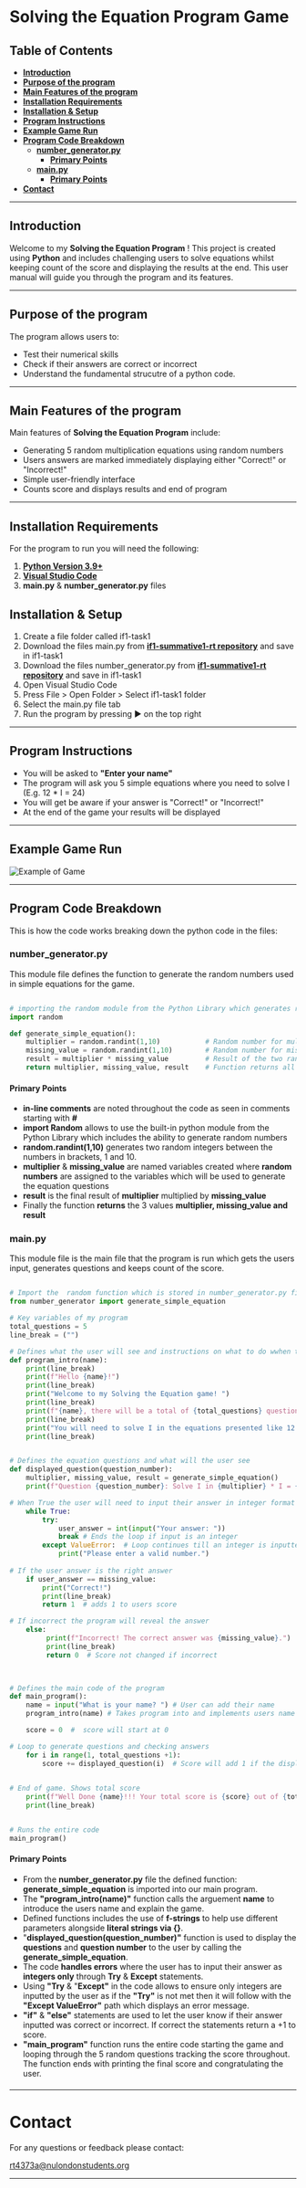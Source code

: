 # **Solving the Equation Program Game**

## Table of Contents 
- [**Introduction**](#Introduction)
- [**Purpose of the program**](#purpose-of-the-program)
- [**Main Features of the program**](#main-features-of-the-program)
- [**Installation Requirements**](#installation-requirements)
- [**Installation & Setup**](#installation--setup)
- [**Program Instructions**](#program-instructions)
- [**Example Game Run**](#example-game-run)
- [**Program Code Breakdown**](#program-code-breakdown)
   - [**number_generator.py**](#number_generatorpy)
        - [**Primary Points**](#primary-points-1)
   - [**main.py**](#mainpy)
        - [**Primary Points**](#primary-points-2)
- [**Contact**](#contact)

---
      




## Introduction 

Welcome to my **Solving the Equation Program** ! This project is created using **Python** and includes challenging users to solve equations whilst keeping count of the score and displaying the results at the end. This user manual will guide you through the program and its features. 

---

## Purpose of the program
The program allows users to: 

- Test their numerical skills
- Check if their answers are correct or incorrect
- Understand the fundamental strucutre of a python code.

---

## Main Features of the program
Main features of **Solving the Equation Program** include: 

- Generating 5 random multiplication equations using random numbers
- Users answers are marked immediately displaying either "Correct!" or "Incorrect!"
- Simple user-friendly interface
- Counts score and displays results and end of program

---

## Installation Requirements 
For the program to run you will need the following: 

1. **[Python Version 3.9+](https://www.python.org/downloads/)**
2. **[Visual Studio Code](https://code.visualstudio.com/Download)**
3. **main.py** & **number_generator.py** files
   

## Installation & Setup
1. Create a file folder called if1-task1
2. Download the files main.py from **[if1-summative1-rt repository](https://github.com/RT-Northeastern/if1-summative1-rt)**  and save in if1-task1
3. Download the files number_generator.py from **[if1-summative1-rt repository](https://github.com/RT-Northeastern/if1-summative1-rt)**  and save in if1-task1
4. Open Visual Studio Code
5. Press File > Open Folder > Select if1-task1 folder
6. Select the main.py file tab
7. Run the program by pressing ▶ on the top right

---

## Program Instructions
- You will be asked to **"Enter your name"**
- The program will ask you 5 simple equations where you need to solve I (E.g. 12 * I = 24)
- You will get be aware if your answer is "Correct!" or "Incorrect!"
- At the end of the game your results will be displayed

---


## Example Game Run

![Example of Game](https://github.com/RT-Northeastern/if1-summative1-rt/blob/main/image-equation_game-example.png)


---

## Program Code Breakdown
This is how the code works breaking down the python code in the files: 

### number_generator.py 

This module file defines the function to generate the random numbers used in simple equations for the game. 

```python

# importing the random module from the Python Library which generates random numbers
import random 

def generate_simple_equation():
    multiplier = random.randint(1,10)           # Random number for multiplier 
    missing_value = random.randint(1,10)        # Random number for missing values
    result = multiplier * missing_value         # Result of the two random generated numbers
    return multiplier, missing_value, result    # Function returns all three values 


```

#### Primary Points 
- **in-line comments** are noted throughout the code as seen in comments starting with ***#***
- **import Random** allows to use the built-in python module from the Python Library which includes the ability to generate random numbers
- **random.randint(1,10)** generates two random integers between the numbers in brackets, 1 and 10.
- **multiplier** & **missing_value** are named variables created where **random numbers** are assigned to the variables which will be used to generate the equation questions
- **result** is the final result of **multiplier** multiplied by **missing_value**
- Finally the function **returns** the 3 values **multiplier, missing_value and result**
  

### main.py

This module file is the main file that the program is run which gets the users input, generates questions and keeps count of the score. 

``` python

# Import the  random function which is stored in number_generator.py file
from number_generator import generate_simple_equation

# Key variables of my program
total_questions = 5  
line_break = ("")

# Defines what the user will see and instructions on what to do wwhen they first load the program
def program_intro(name): 
    print(line_break)
    print(f"Hello {name}!") 
    print(line_break)
    print("Welcome to my Solving the Equation game! ")
    print(line_break)
    print(f"{name}, there will be a total of {total_questions} questions. ")
    print(line_break)
    print("You will need to solve I in the equations presented like 12 * I = 24" )
    print(line_break)


# Defines the equation questions and what will the user see 
def displayed_question(question_number):
    multiplier, missing_value, result = generate_simple_equation()
    print(f"Question {question_number}: Solve I in {multiplier} * I = {result}")

# When True the user will need to input their answer in integer format
    while True: 
        try: 
            user_answer = int(input("Your answer: "))
            break # Ends the loop if input is an integer
        except ValueError:  # Loop continues till an integer is inputted
            print("Please enter a valid number.")
    
# If the user answer is the right answer 
    if user_answer == missing_value:
        print("Correct!") 
        print(line_break) 
        return 1  # adds 1 to users score

# If incorrect the program will reveal the answer
    else:   
         print(f"Incorrect! The correct answer was {missing_value}.")
         print(line_break)
         return 0  # Score not changed if incorrect
    


# Defines the main code of the program
def main_program():
    name = input("What is your name? ") # User can add their name
    program_intro(name) # Takes program into and implements users name

    score = 0  #  score will start at 0 

# Loop to generate questions and checking answers
    for i in range(1, total_questions +1): 
        score += displayed_question(i)  # Score will add 1 if the displayed_question is True
    

# End of game. Shows total score
    print(f"Well Done {name}!!! Your total score is {score} out of {total_questions}.")
    print(line_break)


# Runs the entire code 
main_program()

```
#### Primary Points 
- From the **number_generator.py** file the defined function: **generate_simple_equation** is imported into our main program.
- The **"program_intro(name)"** function calls the arguement **name** to introduce the users name and explain the game.
- Defined functions includes the use of **f-strings** to help use different parameters alongside **literal strings via {}**. 
- "**displayed_question(question_number)"** function is used to display the **questions** and **question number** to the user by calling the **generate_simple_equation**.
- The code **handles errors** where the user has to input their answer as **integers only** through **Try** & **Except** statements.
- Using **"Try** & "**Except"** in the code allows to ensure only integers are inputted by the user as if the **"Try"** is not met then it will follow with the **"Except ValueError"** path which displays an error message.
- **"if"** & **"else"** statements are used to let the user know if their answer inputted was correct or incorrect. If correct the statements return a +1 to score.
- **"main_program"** function runs the entire code starting the game and looping through the 5 random questions tracking the score throughout. The function ends with printing the final score and congratulating the user. 


####
---

# Contact 
For any questions or feedback please contact: 

rt4373a@nulondonstudents.org

---
